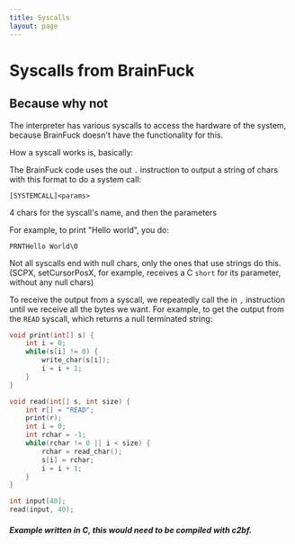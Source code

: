 ```yaml
---
title: Syscalls
layout: page
---
```


# Syscalls from BrainFuck
## Because why not
The interpreter has various syscalls to access the hardware of the system, because BrainFuck doesn't have the functionality for this.

How a syscall works is, basically:

The BrainFuck code uses the out `.` instruction to output a string of chars with this format to do a system call:
```
[SYSTEMCALL]<params>
```
4 chars for the syscall's name, and then the parameters

For example, to print "Hello world", you do:
```
PRNTHello World\0
```
Not all syscalls end with null chars, only the ones that use strings do this. (SCPX, setCursorPosX, for example, receives a C `short` for its parameter, without any null chars)

To receive the output from a syscall, we repeatedly call the in `,` instruction until we receive all the bytes we want.
For example, to get the output from the `READ` syscall, which returns a null terminated string:
```c
void print(int[] s) {
    int i = 0;
    while(s[i] != 0) {
        write_char(s[i]);
        i = i + 1;
    }
}

void read(int[] s, int size) {
    int r[] = "READ";
    print(r);
    int i = 0;
    int rchar = -1;
    while(rchar != 0 || i < size) {
        rchar = read_char();
        s[i] = rchar;
        i = i + 1;
    }
}

int input[40];
read(input, 40);
```
##### Example written in C, this would need to be compiled with c2bf.

